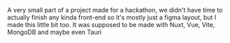 A very small part of a project made for a hackathon, we didn't have time to actually finish any kinda front-end so it's mostly just a figma layout, but I made this little bit too. It was supposed to be made with Nuxt, Vue, Vite, MongoDB and maybe even Tauri
